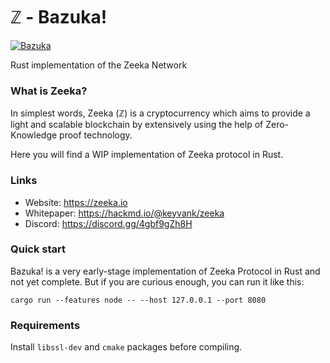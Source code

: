 # ℤ - Bazuka!

[![Bazuka](https://github.com/zeeka-network/bazuka/actions/workflows/actions.yml/badge.svg)](https://github.com/zeeka-network/bazuka/actions/workflows/actions.yml)

Rust implementation of the Zeeka Network

### What is Zeeka?

In simplest words, Zeeka (ℤ) is a cryptocurrency which aims to provide a light and scalable blockchain by extensively using the help of Zero-Knowledge proof technology.

Here you will find a WIP implementation of Zeeka protocol in Rust.

### Links

 - Website: https://zeeka.io
 - Whitepaper: https://hackmd.io/@keyvank/zeeka
 - Discord: https://discord.gg/4gbf9gZh8H

### Quick start

Bazuka! is a very early-stage implementation of Zeeka Protocol in Rust and not
yet complete. But if you are curious enough, you can run it like this:

```
cargo run --features node -- --host 127.0.0.1 --port 8080
```

### Requirements

Install `libssl-dev` and `cmake` packages before compiling.

